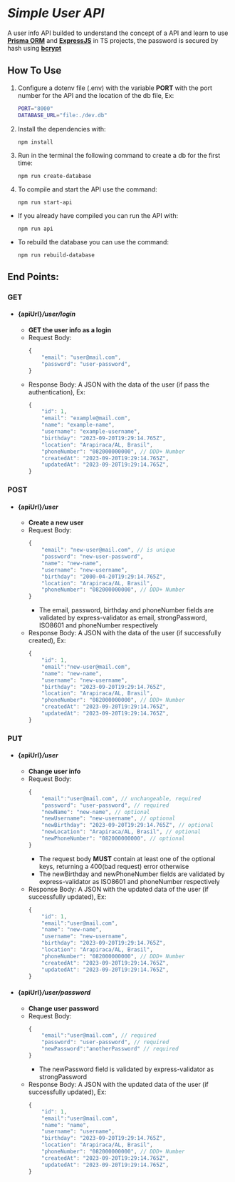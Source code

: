 # **_Simple User API_**

A user info API builded to understand the concept of a API and learn to use **[Prisma ORM](https://www.prisma.io)** and **[ExpressJS](https://expressjs.com)** in TS projects, the password is secured by hash using **[bcrypt](https://github.com/kelektiv/node.bcrypt.js#readme)**

## **How To Use**

1. Configure a dotenv file (.env) with the variable **PORT** with the port number for the API and the location of the db file, Ex:
   ```sh
   PORT="8000"
   DATABASE_URL="file:./dev.db"
   ```
2. Install the dependencies with:
   ```console
   npm install
   ```
3. Run in the terminal the following command to create a db for the first time:
   ```console
   npm run create-database
   ```
4. To compile and start the API use the command:
   ```console
   npm run start-api
   ```

- If you already have compiled you can run the API with:
  ```console
  npm run api
  ```
- To rebuild the database you can use the command:
  ```console
  npm run rebuild-database
  ```

## **End Points:**

### **GET**

- #### {apiUrl}**_/user/login_**
  - **GET the user info as a login**
  - Request Body:
    ```javascript
    {
        "email": "user@mail.com",
        "password": "user-password",
    }
    ```
  - Response Body:
    A JSON with the data of the user (if pass the authentication), Ex:
    ```javascript
    {
        "id": 1,
        "email": "example@mail.com",
        "name": "example-name",
        "username": "example-username",
        "birthday": "2023-09-20T19:29:14.765Z",
        "location": "Arapiraca/AL, Brasil",
        "phoneNumber": "082000000000", // DDD+ Number
        "createdAt": "2023-09-20T19:29:14.765Z",
        "updatedAt": "2023-09-20T19:29:14.765Z",
    }
    ```

### **POST**

- #### {apiUrl}**_/user_**
  - **Create a new user**
  - Request Body:
    ```javascript
    {
        "email": "new-user@mail.com", // is unique
        "password": "new-user-password",
        "name": "new-name",
        "username": "new-username",
        "birthday": "2000-04-20T19:29:14.765Z",
        "location": "Arapiraca/AL, Brasil",
        "phoneNumber": "082000000000", // DDD+ Number
    }
    ```
    - The email, password, birthday and phoneNumber fields are validated by express-validator as email, strongPassword, ISO8601 and phoneNumber respectively
  - Response Body:
    A JSON with the data of the user (if successfully created), Ex:
    ```javascript
    {
        "id": 1,
        "email":"new-user@mail.com",
        "name": "new-name",
        "username": "new-username",
        "birthday": "2023-09-20T19:29:14.765Z",
        "location": "Arapiraca/AL, Brasil",
        "phoneNumber": "082000000000", // DDD+ Number
        "createdAt": "2023-09-20T19:29:14.765Z",
        "updatedAt": "2023-09-20T19:29:14.765Z",
    }
    ```

### **PUT**

- #### {apiUrl}**_/user_**
  - **Change user info**
  - Request Body:
    ```javascript
    {
        "email":"user@mail.com", // unchangeable, required
        "password": "user-password", // required
        "newName": "new-name", // optional
        "newUsername": "new-username", // optional
        "newBirthday": "2023-09-20T19:29:14.765Z", // optional
        "newLocation": "Arapiraca/AL, Brasil", // optional
        "newPhoneNumber": "082000000000", // optional
    }
    ```
    - The request body **MUST** contain at least one of the optional keys, returning a 400(bad request) error otherwise
    - The newBirthday and newPhoneNumber fields are validated by express-validator as ISO8601 and phoneNumber respectively
  - Response Body:
    A JSON with the updated data of the user (if successfully updated), Ex:
    ```javascript
    {
        "id": 1,
        "email":"user@mail.com",
        "name": "new-name",
        "username": "new-username",
        "birthday": "2023-09-20T19:29:14.765Z",
        "location": "Arapiraca/AL, Brasil",
        "phoneNumber": "082000000000", // DDD+ Number
        "createdAt": "2023-09-20T19:29:14.765Z",
        "updatedAt": "2023-09-20T19:29:14.765Z",
    }
    ```
- #### {apiUrl}**_/user/password_**
  - **Change user password**
  - Request Body:
    ```javascript
    {
        "email":"user@mail.com", // required
        "password": "user-password", // required
        "newPassword":"anotherPassword" // required
    }
    ```
    - The newPassword field is validated by express-validator as strongPassword
  - Response Body:
    A JSON with the updated data of the user (if successfully updated), Ex:
    ```javascript
    {
        "id": 1,
        "email":"user@mail.com",
        "name": "name",
        "username": "username",
        "birthday": "2023-09-20T19:29:14.765Z",
        "location": "Arapiraca/AL, Brasil",
        "phoneNumber": "082000000000", // DDD+ Number
        "createdAt": "2023-09-20T19:29:14.765Z",
        "updatedAt": "2023-09-20T19:29:14.765Z",
    }
    ```
